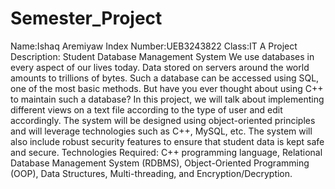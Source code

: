 # Semester_Project
Name:Ishaq Aremiyaw
Index Number:UEB3243822
Class:IT A
Project Description:
Student Database Management System
We use databases in every aspect of our lives today. Data stored on servers 
around the world amounts to trillions of bytes. Such a database can be accessed 
using SQL, one of the most basic methods. But have you ever thought about using 
C++ to maintain such a database? In this project, we will talk about implementing 
different views on a text file according to the type of user and edit accordingly. 
The system will be designed using object-oriented principles and will leverage 
technologies such as C++, MySQL, etc. The system will also include robust 
security features to ensure that student data is kept safe and secure.
Technologies Required: C++ programming language, Relational Database
Management System (RDBMS), Object-Oriented Programming (OOP), Data
Structures, Multi-threading, and Encryption/Decryption.

